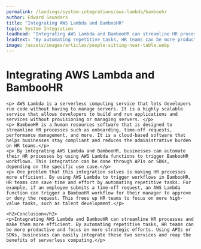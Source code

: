 ```yaml
---
permalink: /landings/system-integrations/aws-lambda/bamboohr
author: Edward Saunders
title: "Integrating AWS Lambda and BambooHR"
topic: System Integration
leadhead: "Integrating AWS Lambda and BambooHR can streamline HR processes and make them more efficient"
leadtext: "By automating repetitive tasks, HR teams can be more productive and focus on more strategic efforts. Using APIs or SDKs, businesses can easily integrate these two services and reap the benefits of serverless computing."
image: /assets/images/articles/people-sitting-near-table.webp
---
```

<div class="arttext">    <h1>Integrating AWS Lambda and BambooHR</h1>

    <p> AWS Lambda is a serverless computing service that lets developers run code without having to manage servers. It is a highly scalable service that allows developers to build and run applications and services without provisioning or managing servers. </p>
    <p> BambooHR is a human resources software that is designed to streamline HR processes such as onboarding, time-off requests, performance management, and more. It is a cloud-based software that helps businesses stay compliant and reduces the administrative burden on HR teams.</p> 
    <p> By integrating AWS Lambda and BambooHR, businesses can automate their HR processes by using AWS Lambda functions to trigger BambooHR workflows. This integration can be done through APIs or SDKs, depending on the specific use case.</p>
    <p> One problem that this integration solves is making HR processes more efficient. By using AWS Lambda to trigger workflows in BambooHR, HR teams can save time and effort by automating repetitive tasks. For example, if an employee submits a time-off request, an AWS Lambda function can trigger a BambooHR workflow for their manager to approve or deny the request. This frees up HR teams to focus on more high-value tasks, such as talent development.</p>
    
    <h2>Conclusion</h2>
    <p>Integrating AWS Lambda and BambooHR can streamline HR processes and make them more efficient. By automating repetitive tasks, HR teams can be more productive and focus on more strategic efforts. Using APIs or SDKs, businesses can easily integrate these two services and reap the benefits of serverless computing.</p>
</div>